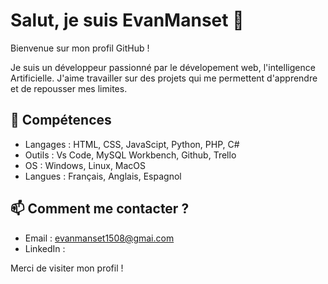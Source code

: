 # Salut, je suis EvanManset 👋

Bienvenue sur mon profil GitHub !

Je suis un développeur passionné par le dévelopement web, l'intelligence Artificielle. J'aime travailler sur des projets qui me permettent d'apprendre et de repousser mes limites. 

## 🔧 Compétences

- Langages : HTML, CSS, JavaScipt, Python, PHP, C#
- Outils : Vs Code, MySQL Workbench, Github, Trello
- OS :  Windows, Linux, MacOS
- Langues : Français, Anglais, Espagnol

## 📫 Comment me contacter ?

- Email : evanmanset1508@gmai.com
- LinkedIn :

Merci de visiter mon profil !
